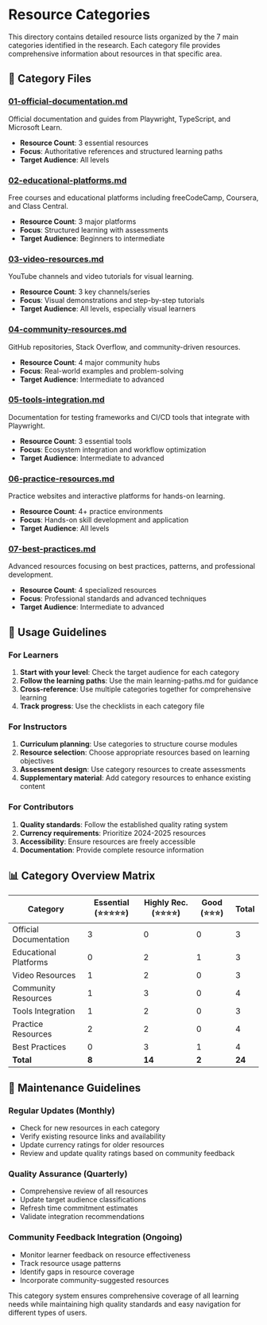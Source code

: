 # Resource Categories

This directory contains detailed resource lists organized by the 7 main categories identified in the research. Each category file provides comprehensive information about resources in that specific area.

## 📁 Category Files

### [01-official-documentation.md](./01-official-documentation.md)
Official documentation and guides from Playwright, TypeScript, and Microsoft Learn.
- **Resource Count**: 3 essential resources
- **Focus**: Authoritative references and structured learning paths
- **Target Audience**: All levels

### [02-educational-platforms.md](./02-educational-platforms.md)
Free courses and educational platforms including freeCodeCamp, Coursera, and Class Central.
- **Resource Count**: 3 major platforms
- **Focus**: Structured learning with assessments
- **Target Audience**: Beginners to intermediate

### [03-video-resources.md](./03-video-resources.md)
YouTube channels and video tutorials for visual learning.
- **Resource Count**: 3 key channels/series
- **Focus**: Visual demonstrations and step-by-step tutorials
- **Target Audience**: All levels, especially visual learners

### [04-community-resources.md](./04-community-resources.md)
GitHub repositories, Stack Overflow, and community-driven resources.
- **Resource Count**: 4 major community hubs
- **Focus**: Real-world examples and problem-solving
- **Target Audience**: Intermediate to advanced

### [05-tools-integration.md](./05-tools-integration.md)
Documentation for testing frameworks and CI/CD tools that integrate with Playwright.
- **Resource Count**: 3 essential tools
- **Focus**: Ecosystem integration and workflow optimization
- **Target Audience**: Intermediate to advanced

### [06-practice-resources.md](./06-practice-resources.md)
Practice websites and interactive platforms for hands-on learning.
- **Resource Count**: 4+ practice environments
- **Focus**: Hands-on skill development and application
- **Target Audience**: All levels

### [07-best-practices.md](./07-best-practices.md)
Advanced resources focusing on best practices, patterns, and professional development.
- **Resource Count**: 4 specialized resources
- **Focus**: Professional standards and advanced techniques
- **Target Audience**: Intermediate to advanced

## 🎯 Usage Guidelines

### For Learners
1. **Start with your level**: Check the target audience for each category
2. **Follow the learning paths**: Use the main learning-paths.md for guidance
3. **Cross-reference**: Use multiple categories together for comprehensive learning
4. **Track progress**: Use the checklists in each category file

### For Instructors
1. **Curriculum planning**: Use categories to structure course modules
2. **Resource selection**: Choose appropriate resources based on learning objectives
3. **Assessment design**: Use category resources to create assessments
4. **Supplementary material**: Add category resources to enhance existing content

### For Contributors
1. **Quality standards**: Follow the established quality rating system
2. **Currency requirements**: Prioritize 2024-2025 resources
3. **Accessibility**: Ensure resources are freely accessible
4. **Documentation**: Provide complete resource information

## 📊 Category Overview Matrix

| Category | Essential (⭐⭐⭐⭐⭐) | Highly Rec. (⭐⭐⭐⭐) | Good (⭐⭐⭐) | Total |
|----------|-------------------|-------------------|-------------|-------|
| Official Documentation | 3 | 0 | 0 | 3 |
| Educational Platforms | 0 | 2 | 1 | 3 |
| Video Resources | 1 | 2 | 0 | 3 |
| Community Resources | 1 | 3 | 0 | 4 |
| Tools Integration | 1 | 2 | 0 | 3 |
| Practice Resources | 2 | 2 | 0 | 4 |
| Best Practices | 0 | 3 | 1 | 4 |
| **Total** | **8** | **14** | **2** | **24** |

## 🔄 Maintenance Guidelines

### Regular Updates (Monthly)
- Check for new resources in each category
- Verify existing resource links and availability
- Update currency ratings for older resources
- Review and update quality ratings based on community feedback

### Quality Assurance (Quarterly)
- Comprehensive review of all resources
- Update target audience classifications
- Refresh time commitment estimates
- Validate integration recommendations

### Community Feedback Integration (Ongoing)
- Monitor learner feedback on resource effectiveness
- Track resource usage patterns
- Identify gaps in resource coverage
- Incorporate community-suggested resources

This category system ensures comprehensive coverage of all learning needs while maintaining high quality standards and easy navigation for different types of users.